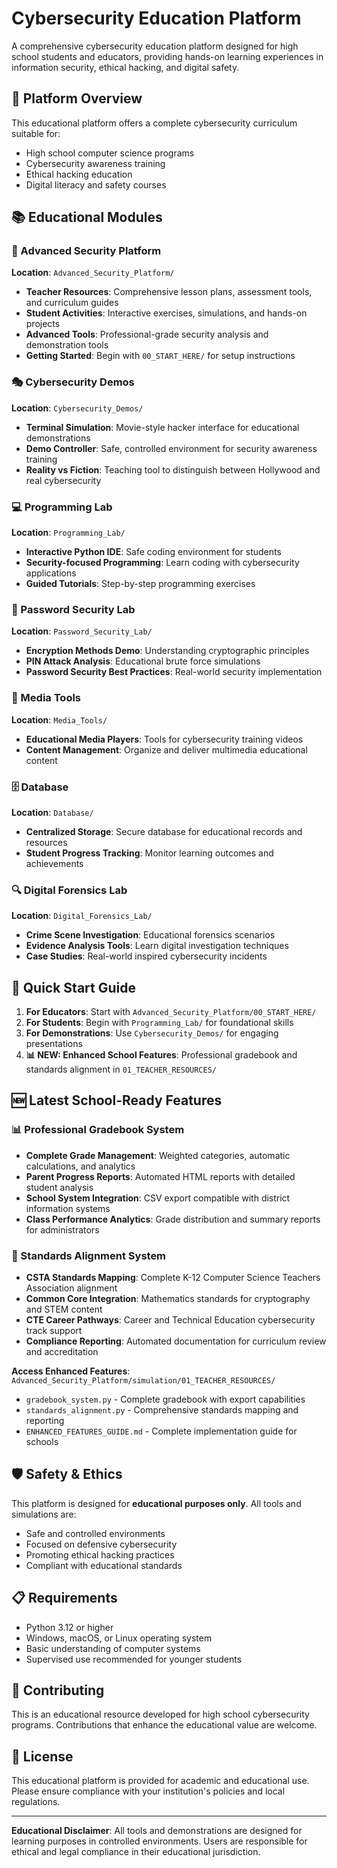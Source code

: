 # Cybersecurity Education Platform

A comprehensive cybersecurity education platform designed for high school students and educators, providing hands-on learning experiences in information security, ethical hacking, and digital safety.

## 🎯 Platform Overview

This educational platform offers a complete cybersecurity curriculum suitable for:
- High school computer science programs
- Cybersecurity awareness training
- Ethical hacking education
- Digital literacy and safety courses

## 📚 Educational Modules

### 🏫 Advanced Security Platform
**Location**: `Advanced_Security_Platform/`
- **Teacher Resources**: Comprehensive lesson plans, assessment tools, and curriculum guides
- **Student Activities**: Interactive exercises, simulations, and hands-on projects
- **Advanced Tools**: Professional-grade security analysis and demonstration tools
- **Getting Started**: Begin with `00_START_HERE/` for setup instructions

### 🎭 Cybersecurity Demos
**Location**: `Cybersecurity_Demos/`
- **Terminal Simulation**: Movie-style hacker interface for educational demonstrations
- **Demo Controller**: Safe, controlled environment for security awareness training
- **Reality vs Fiction**: Teaching tool to distinguish between Hollywood and real cybersecurity

### 💻 Programming Lab
**Location**: `Programming_Lab/`
- **Interactive Python IDE**: Safe coding environment for students
- **Security-focused Programming**: Learn coding with cybersecurity applications
- **Guided Tutorials**: Step-by-step programming exercises

### 🔐 Password Security Lab
**Location**: `Password_Security_Lab/`
- **Encryption Methods Demo**: Understanding cryptographic principles
- **PIN Attack Analysis**: Educational brute force simulations
- **Password Security Best Practices**: Real-world security implementation

### 🎵 Media Tools
**Location**: `Media_Tools/`
- **Educational Media Players**: Tools for cybersecurity training videos
- **Content Management**: Organize and deliver multimedia educational content

### 🗄️ Database
**Location**: `Database/`
- **Centralized Storage**: Secure database for educational records and resources
- **Student Progress Tracking**: Monitor learning outcomes and achievements

### 🔍 Digital Forensics Lab
**Location**: `Digital_Forensics_Lab/`
- **Crime Scene Investigation**: Educational forensics scenarios
- **Evidence Analysis Tools**: Learn digital investigation techniques
- **Case Studies**: Real-world inspired cybersecurity incidents

## 🚀 Quick Start Guide

1. **For Educators**: Start with `Advanced_Security_Platform/00_START_HERE/`
2. **For Students**: Begin with `Programming_Lab/` for foundational skills
3. **For Demonstrations**: Use `Cybersecurity_Demos/` for engaging presentations
4. **📊 NEW: Enhanced School Features**: Professional gradebook and standards alignment in `01_TEACHER_RESOURCES/`

## 🆕 **Latest School-Ready Features**

### **📊 Professional Gradebook System**
- **Complete Grade Management**: Weighted categories, automatic calculations, and analytics
- **Parent Progress Reports**: Automated HTML reports with detailed student analysis  
- **School System Integration**: CSV export compatible with district information systems
- **Class Performance Analytics**: Grade distribution and summary reports for administrators

### **🎯 Standards Alignment System**  
- **CSTA Standards Mapping**: Complete K-12 Computer Science Teachers Association alignment
- **Common Core Integration**: Mathematics standards for cryptography and STEM content
- **CTE Career Pathways**: Career and Technical Education cybersecurity track support
- **Compliance Reporting**: Automated documentation for curriculum review and accreditation

**Access Enhanced Features**: `Advanced_Security_Platform/simulation/01_TEACHER_RESOURCES/`
- `gradebook_system.py` - Complete gradebook with export capabilities
- `standards_alignment.py` - Comprehensive standards mapping and reporting  
- `ENHANCED_FEATURES_GUIDE.md` - Complete implementation guide for schools

## 🛡️ Safety & Ethics

This platform is designed for **educational purposes only**. All tools and simulations are:
- Safe and controlled environments
- Focused on defensive cybersecurity
- Promoting ethical hacking practices
- Compliant with educational standards

## 📋 Requirements

- Python 3.12 or higher
- Windows, macOS, or Linux operating system
- Basic understanding of computer systems
- Supervised use recommended for younger students

## 🤝 Contributing

This is an educational resource developed for high school cybersecurity programs. Contributions that enhance the educational value are welcome.

## 📄 License

This educational platform is provided for academic and educational use. Please ensure compliance with your institution's policies and local regulations.

---

**Educational Disclaimer**: All tools and demonstrations are designed for learning purposes in controlled environments. Users are responsible for ethical and legal compliance in their educational jurisdiction.
